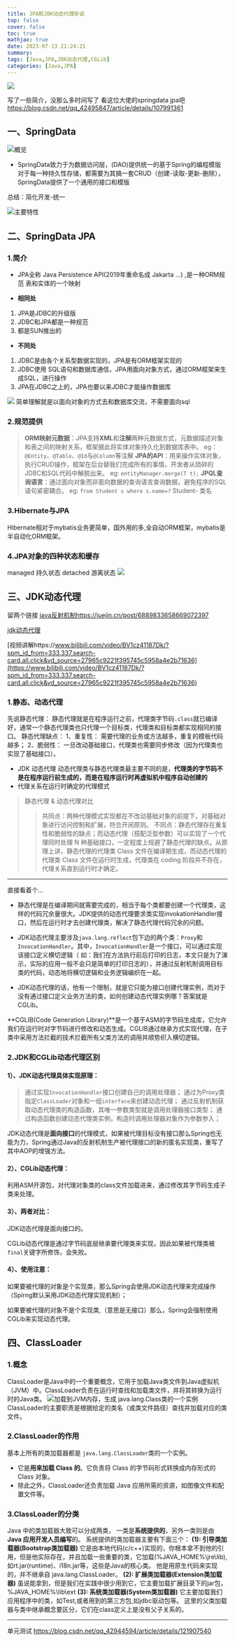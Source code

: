 ```yaml
---
title: JPA和JDK动态代理杂谈
top: false
cover: false
toc: true
mathjax: true
date: 2023-07-13 21:24:21
summary: 
tags: [Java,JPA,JDK动态代理,CGLib]
categories: [Java,JPA]
---
```


![](./JPA/0-0.png)

写了一些简介，没那么多时间写了 看这位大佬的springdata jpa吧
https://blog.csdn.net/qq_42495847/article/details/107991361
## 一、SpringData
![概览](./JPA/1-1-0.png)
- SpringData致力于为数据访问层，(DAO)提供统一的基于Spring的编程模版
对于每一种持久性存储，都需要为其搞一套CRUD（创建-读取-更新-删除），SpringData提供了一个通用的接口和模版

总结：简化开发-统一

![主要特性](./JPA/1-1.png)

## 二、SpringData JPA
### 1.简介
- JPA全称 Java Persistence API(2019年重命名成 Jakarta ...) ,是一种ORM规范
表和实体的一个映射

- **相同处**
1. JPA是JDBC的升级版
2. JDBC和JPA都是一种规范
3. 都是SUN推出的

- **不同处**
1. JDBC是由各个关系型数据实现的，JPA是有ORM框架实现的
2. JDBC使用 SQL语句和数据库通信，JPA用面向对象方式，通过ORM框架来生成SQL，进行操作
3. JPA在JDBC之上的，JPA也要以来JDBC才能操作数据库

![](./JPA/2-1.png)
简单理解就是以面向对象的方式去和数据库交流，不需要面向sql

### 2.规范提供
>**ORM映射元数据**：JPA支持**XML**和**注解**两种元数据方式，元数据描述对象和表之间的映射关系，框架据此将实体对象持久化到数据库表中。
eg：`@Entity`、`@Table`、`@Id`与`@Column`等注解
**JPA的API**：用来操作实体对象，执行CRUD操作，框架在后台替我们完成所有的事情，开发者从琐碎的JDBC和SQL代码中解脱出来。
eg: `entityManager.merge(T t);`
**JPQL查询语言**：通过面向对象而非面向数据的查询语言查询数据，避免程序的SQL语句紧密耦合。
eg: `from Student s where s.name=?`   Student- 类名

### 3.Hibernate与JPA
Hibernate相对于mybatis业务更简单，国外用的多,全自动ORM框架，mybatis是半自动化ORM框架。

### 4.JPA对象的四种状态和缓存
managed 持久状态    detached 游离状态
![](./JPA/2-4-1.png)

## 三、JDK动态代理
留两个链接
[java反射机制https://juejin.cn/post/6889833658669072397](https://juejin.cn/post/6889833658669072397)

[jdk动态代理](https://juejin.cn/post/6974018412158664734)

[视频讲解https://www.bilibili.com/video/BV1cz41187Dk/?spm_id_from=333.337.search-card.all.click&vd_source=27965c9221f395745c5958a4e2b71636](https://www.bilibili.com/video/BV1cz41187Dk/?spm_id_from=333.337.search-card.all.click&vd_source=27965c9221f395745c5958a4e2b71636)
### 1.静态、动态代理
先说静态代理：
静态代理就是在程序运行之前，代理类字节码`.class`就已编译好，通常一个静态代理类也只代理一个目标类，代理类和目标类都实现相同的接口。
静态代理缺点：
1、重复性： 需要代理的业务或方法越多，重复的模板代码越多；
2、脆弱性： 一旦改动基础接口，代理类也需要同步修改（因为代理类也实现了基础接口）。
- JDK 动态代理
动态代理类与静态代理类最主要不同的是，**代理类的字节码不是在程序运行前生成的，而是在程序运行时再虚拟机中程序自动创建的**
- 代理关系在运行时确定的代理模式
>静态代理 & 动态代理对比
>>共同点：两种代理模式实现都在不改动基础对象的前提下，对基础对象进行访问控制和扩展，符合开闭原则。
不同点：静态代理存在重复性和脆弱性的缺点；而动态代理（搭配泛型参数）可以实现了一个代理同时处理 N 种基础接口，一定程度上规避了静态代理的缺点。从原理上讲，静态代理的代理类 Class 文件在编译期生成，而动态代理的代理类 Class 文件在运行时生成，代理类在 coding 阶段并不存在，代理关系直到运行时才确定。


---
直接看着个...
- 静态代理是在编译期间就需要完成的，相当于每个类都要创建一个代理类，这样的代码冗余量很大。JDK提供的动态代理要求类实现invokationHandler接口，然后在运行时才去创建代理类，解决了静态代理代码冗余的问题。

- JDK动态代理主要涉及`java.lang.reflect`包下边的两个类：`Proxy`和`InvocationHandler`。其中，`InvocationHandler`是一个接口，可以通过实现该接口定义横切逻辑（ 如：我们在方法执行前后打印的日志，本文只是为了演示，实际的应用一般不会只是简单的打印日志的），并通过反射机制调用目标类的代码，动态地将横切逻辑和业务逻辑编织在一起。

- JDK动态代理的话，他有一个限制，就是它只能为接口创建代理实例，而对于没有通过接口定义业务方法的类，如何创建动态代理实例哪？答案就是CGLib。

**CGLIB(Code Generation Library)**是一个基于ASM的字节码生成库，它允许我们在运行时对字节码进行修改和动态生成。CGLIB通过继承方式实现代理，在子类中采用方法拦截的技术拦截所有父类方法的调用并顺势织入横切逻辑。

### 2.JDK和CGLib动态代理区别

#### 1）、JDK动态代理具体实现原理：

>通过实现`InvocationHandler`接口创建自己的调用处理器；
通过为Proxy类指定`ClassLoader`对象和一组`interface`来创建动态代理；
通过反射机制获取动态代理类的构造函数，其唯一参数类型就是调用处理器接口类型；
通过构造函数创建动态代理类实例，构造时调用处理器对象作为参数参入；

JDK动态代理是**面向接口**的代理模式，如果被代理目标没有接口那么Spring也无能为力，Spring通过Java的反射机制生产被代理接口的新的匿名实现类，重写了其中AOP的增强方法。

#### 2）、CGLib动态代理：

利用ASM开源包，对代理对象类的class文件加载进来，通过修改其字节码生成子类来处理。

#### 3）、两者对比：

JDK动态代理是面向接口的。

CGLib动态代理是通过字节码底层继承要代理类来实现，因此如果被代理类被`final`关键字所修饰，会失败。

#### 4）、使用注意：

如果要被代理的对象是个实现类，那么Spring会使用JDK动态代理来完成操作（Spirng默认采用JDK动态代理实现机制）；

如果要被代理的对象不是个实现类,（意思是无接口）那么，Spring会强制使用CGLib来实现动态代理。

## 四、ClassLoader

### 1.概念
ClassLoader是Java中的一个重要概念，它用于加载Java类文件到Java虚拟机（JVM）中。ClassLoader负责在运行时查找和加载类文件，并将其转换为运行时的Java类。
![加载到JVM内存，生成 java.lang.Class类的一个实例](./JPA/4-1.png)
ClassLoader的主要职责是根据给定的类名（或类文件路径）查找并加载对应的类文件。

### 2.ClassLoader的作用
基本上所有的类加载器都是 `java.lang.ClassLoader`类的一个实例。

- 它是**用来加载 Class 的**。它负责将 Class 的字节码形式转换成内存形式的 Class 对象。
- 除此之外，ClassLoader还负责加载 Java 应用所需的资源，如图像文件和配置文件等。

### 3.ClassLoader的分类
Java 中的类加载器大致可以分成两类，
一类是**系统提供的**，另外一类则是由 **Java 应用开发人员编写**的。
系统提供的类加载器主要有下面三个：
**(1): 引导类加载器(Bootstrap类加载器)**
它是由本地代码(c/c++)实现的，你根本拿不到他的引用，但是他实际存在，并且加载一些重要的类，它加载(%JAVA_HOME%\jre\lib),如rt.jar(runtime)、i18n.jar等，这些是Java的核心类。 他是用原生代码来实现的，并不继承自 java.lang.ClassLoader。
**(2): 扩展类加载器(Extension类加载器)**
虽说能拿到，但是我们在实践中很少用到它，它主要加载扩展目录下的jar包， %JAVA_HOME%\lib\ext
**(3): 系统类加载器(System类加载器)**
它主要加载我们应用程序中的类，如Test,或者用到的第三方包,如jdbc驱动包等。
这里的父类加载器与类中继承概念要区分，它们在class定义上是没有父子关系的。 

---
单元测试
https://blog.csdn.net/qq_42944594/article/details/121907540